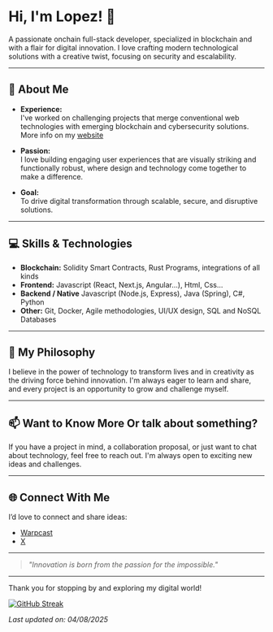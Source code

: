 # Hi, I'm Lopez! 👋

A passionate onchain full-stack developer, specialized in blockchain and with a flair for digital innovation. I love crafting modern technological solutions with a creative twist, focusing on security and escalability.

---

## 🚀 About Me

- **Experience:**  
  I've worked on challenging projects that merge conventional web technologies with emerging blockchain and cybersecurity solutions. More info on my [website](https://lopezonchain.xyz)

- **Passion:**  
  I love building engaging user experiences that are visually striking and functionally robust, where design and technology come together to make a difference.

- **Goal:**  
  To drive digital transformation through scalable, secure, and disruptive solutions.

---

## 💻 Skills & Technologies

- **Blockchain:** Solidity Smart Contracts, Rust Programs, integrations of all kinds
- **Frontend:** Javascript (React, Next.js, Angular...), Html, Css...
- **Backend / Native** Javascript (Node.js, Express), Java (Spring), C#, Python  
- **Other:** Git, Docker, Agile methodologies, UI/UX design, SQL and NoSQL Databases

---

## 🎯 My Philosophy

I believe in the power of technology to transform lives and in creativity as the driving force behind innovation. I'm always eager to learn and share, and every project is an opportunity to grow and challenge myself.

---

## 📫 Want to Know More Or talk about something?

If you have a project in mind, a collaboration proposal, or just want to chat about technology, feel free to reach out. I'm always open to exciting new ideas and challenges.

---

## 🌐 Connect With Me

I’d love to connect and share ideas:

- [Warpcast](https://warpcast.com/lopezonchain.eth)
- [X](https://x.com/lopezonchain)

---

> *"Innovation is born from the passion for the impossible."*

---

Thank you for stopping by and exploring my digital world!

[![GitHub Streak](https://streak-stats.demolab.com?user=lopezonchain&theme=dark&hide_border=true&short_numbers=true)]([https://git.io/streak-stats](https://streak-stats.demolab.com?user=lopezonchain&theme=dark&hide_border=true&short_numbers=true))

*Last updated on: 04/08/2025*
